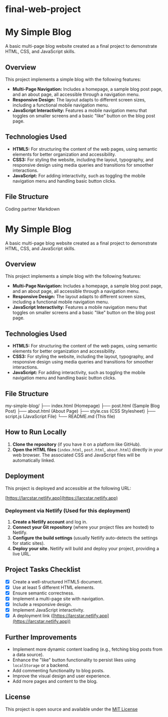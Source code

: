 # final-web-project

# My Simple Blog

A basic multi-page blog website created as a final project to demonstrate HTML, CSS, and JavaScript skills.

## Overview

This project implements a simple blog with the following features:

-   **Multi-Page Navigation:** Includes a homepage, a sample blog post page, and an about page, all accessible through a navigation menu.
-   **Responsive Design:** The layout adapts to different screen sizes, including a functional mobile navigation menu.
-   **JavaScript Interactivity:** Features a mobile navigation menu that toggles on smaller screens and a basic "like" button on the blog post page.

## Technologies Used

-   **HTML5:** For structuring the content of the web pages, using semantic elements for better organization and accessibility.
-   **CSS3:** For styling the website, including the layout, typography, and responsive design using media queries and transitions for smoother interactions.
-   **JavaScript:** For adding interactivity, such as toggling the mobile navigation menu and handling basic button clicks.

## File Structure
Coding partner
Markdown

# My Simple Blog

A basic multi-page blog website created as a final project to demonstrate HTML, CSS, and JavaScript skills.

## Overview

This project implements a simple blog with the following features:

-   **Multi-Page Navigation:** Includes a homepage, a sample blog post page, and an about page, all accessible through a navigation menu.
-   **Responsive Design:** The layout adapts to different screen sizes, including a functional mobile navigation menu.
-   **JavaScript Interactivity:** Features a mobile navigation menu that toggles on smaller screens and a basic "like" button on the blog post page.

## Technologies Used

-   **HTML5:** For structuring the content of the web pages, using semantic elements for better organization and accessibility.
-   **CSS3:** For styling the website, including the layout, typography, and responsive design using media queries and transitions for smoother interactions.
-   **JavaScript:** For adding interactivity, such as toggling the mobile navigation menu and handling basic button clicks.

## File Structure

my-simple-blog/
├── index.html      (Homepage)
├── post.html       (Sample Blog Post)
├── about.html      (About Page)
├── style.css       (CSS Stylesheet)
├── script.js       (JavaScript File)
└── README.md       (This file)


## How to Run Locally

1.  **Clone the repository** (if you have it on a platform like GitHub).
2.  **Open the HTML files** (`index.html`, `post.html`, `about.html`) directly in your web browser. The associated CSS and JavaScript files will be automatically linked.

## Deployment

This project is deployed and accessible at the following URL:

[https://larcstar.netlify.app](https://larcstar.netlify.app)

### Deployment via Netlify (Used for this deployment)

1.  **Create a Netlify account** and log in.
2.  **Connect your Git repository** (where your project files are hosted) to Netlify.
3.  **Configure the build settings** (usually Netlify auto-detects the settings for static sites).
4.  **Deploy your site.** Netlify will build and deploy your project, providing a live URL.

## Project Tasks Checklist

-   [x] Create a well-structured HTML5 document.
-   [x] Use at least 5 different HTML elements.
-   [x] Ensure semantic correctness.
-   [x] Implement a multi-page site with navigation.
-   [x] Include a responsive design.
-   [x] Implement JavaScript interactivity.
-   [x] A deployment link ([https://larcstar.netlify.app](https://larcstar.netlify.app))

## Further Improvements

-   Implement more dynamic content loading (e.g., fetching blog posts from a data source).
-   Enhance the "like" button functionality to persist likes using `localStorage` or a backend.
-   Add commenting functionality to blog posts.
-   Improve the visual design and user experience.
-   Add more pages and content to the blog.

## License

This project is open source and available under the [MIT License](LICENSE) 
